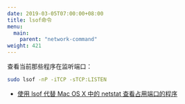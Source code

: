 ```yaml
---
date: 2019-03-05T07:00:00+08:00
title: lsof命令
menu:
  main:
    parent: "network-command"
weight: 421
---
```




查看当前那些程序在监听端口：

```bash
sudo lsof -nP -iTCP -sTCP:LISTEN
```



- [使用 lsof 代替 Mac OS X 中的 netstat 查看占用端口的程序](https://tonydeng.github.io/2016/07/07/use-lsof-to-replace-netstat/)